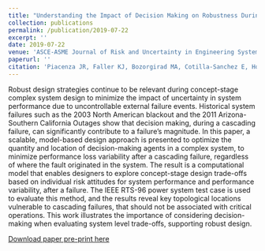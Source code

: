```yaml
---
title: "Understanding the Impact of Decision Making on Robustness During Complex System Design: More Resilient Power Systems"
collection: publications
permalink: /publication/2019-07-22
excerpt: ''
date: 2019-07-22
venue: 'ASCE-ASME Journal of Risk and Uncertainty in Engineering Systems, Part B: Mechanical Engineering'
paperurl: ''
citation: 'Piacenza JR, Faller KJ, Bozorgirad MA, Cotilla-Sanchez E, Hoyle C, Tumer IY. &quot;Understanding the Impact of Decision Making on Robustness During Complex System Design: More Resilient Power Systems.&quot; <i>ASCE-ASME Journal of Risk and Uncertainty in Engineering Systems, Part B: Mechanical Engineering</i>, 6(2):021001 (2020)'
---
```


Robust design strategies continue to be relevant during concept-stage complex system design to minimize the impact of uncertainty in system performance due to uncontrollable external failure events. Historical system failures such as the 2003 North American blackout and the 2011 Arizona-Southern California Outages show that decision making, during a cascading failure, can significantly contribute to a failure’s magnitude. In this paper, a scalable, model-based design approach is presented to optimize the quantity and location of decision-making agents in a complex system, to minimize performance loss variability after a cascading failure, regardless of where the fault originated in the system. The result is a computational model that enables designers to explore concept-stage design trade-offs based on individual risk attitudes for system performance and performance variability, after a failure. The IEEE RTS-96 power system test case is used to evaluate this method, and the results reveal key topological locations vulnerable to cascading failures, that should not be associated with critical operations. This work illustrates the importance of considering decision-making when evaluating system level trade-offs, supporting robust design.

[Download paper pre-print here](https://ecotillasanchez.github.io/files/RISK-18-1099_AuthorProof.pdf)
